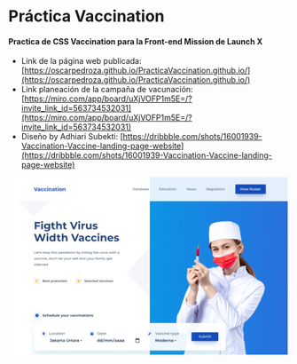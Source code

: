 # Práctica Vaccination
#### Practica de CSS Vaccination para la Front-end Mission de Launch X

* Link de la página web publicada: [https://oscarpedroza.github.io/PracticaVaccination.github.io/](https://oscarpedroza.github.io/PracticaVaccination.github.io/) 
* Link planeación de la campaña de vacunación: [https://miro.com/app/board/uXjVOFP1m5E=/?invite_link_id=563734532031](https://miro.com/app/board/uXjVOFP1m5E=/?invite_link_id=563734532031)
* Diseño by Adhiari Subekti: [https://dribbble.com/shots/16001939-Vaccination-Vaccine-landing-page-website](https://dribbble.com/shots/16001939-Vaccination-Vaccine-landing-page-website)

![Captura de la página](https://github.com/OscarPedroza/PracticaVaccination.github.io/blob/main/img/captura-pagina.jpg)
